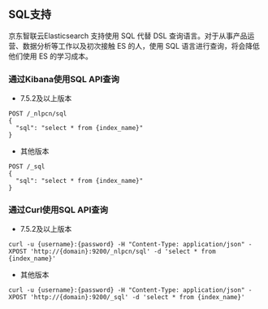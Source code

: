 ## SQL支持
 京东智联云Elasticsearch 支持使用 SQL 代替 DSL 查询语言。对于从事产品运营、数据分析等工作以及初次接触 ES 的人，使用 SQL 语言进行查询，将会降低他们使用 ES 的学习成本。</br>

### 通过Kibana使用SQL API查询
- 7.5.2及以上版本
```
POST /_nlpcn/sql
{
  "sql": "select * from {index_name}"
}
```
- 其他版本
```
POST /_sql
{
  "sql": "select * from {index_name}"
}
```

### 通过Curl使用SQL API查询
- 7.5.2及以上版本
```
curl -u {username}:{password} -H "Content-Type: application/json" -XPOST 'http://{domain}:9200/_nlpcn/sql' -d 'select * from {index_name}'
```
- 其他版本
```
curl -u {username}:{password} -H "Content-Type: application/json" -XPOST 'http://{domain}:9200/_sql' -d 'select * from {index_name}'
```
